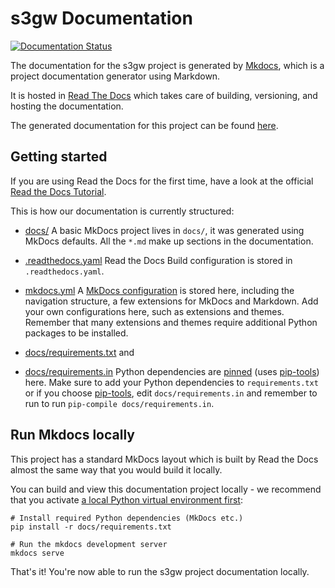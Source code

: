 # s3gw Documentation

[![Documentation Status](https://readthedocs.org/projects/example-mkdocs-basic/badge/?version=latest)](https://s3gw-docs.readthedocs.io/en/latest/?badge=latest)

The documentation for the s3gw project is generated by
[Mkdocs](https://github.com/mkdocs/mkdocs), which is a project documentation
generator using Markdown.

It is hosted in [Read The Docs](https://readthedocs.org/) which takes care of
building, versioning, and hosting the documentation.

The generated documentation for this project can be found
[here](https://s3gw-docs.readthedocs.io/en/latest/).

## Getting started

If you are using Read the Docs for the first time, have a look at the official
[Read the Docs Tutorial](https://docs.readthedocs.io/en/stable/tutorial/index.html).

This is how our documentation is currently structured:

- [docs/](https://github.com/s3gw-tech/s3gw/tree/main/docs)
  A basic MkDocs project lives in `docs/`, it was generated using MkDocs defaults.
  All the `*.md` make up sections in the documentation.

- [.readthedocs.yaml](https://github.com/s3gw-tech/s3gw/tree/main/.readthedocs.yaml)
  Read the Docs Build configuration is stored in `.readthedocs.yaml`.

- [mkdocs.yml](https://github.com/s3gw-tech/s3gw/tree/main/mkdocs.yaml)
  A [MkDocs configuration](https://www.mkdocs.org/user-guide/configuration/) is
  stored here, including the navigation structure, a few extensions for MkDocs
  and Markdown. Add your own configurations here, such as extensions and themes.
  Remember that many extensions and themes require additional Python packages to
  be installed.

- [docs/requirements.txt](https://github.com/s3gw-tech/s3gw/tree/main/docs/requirements.txt)
  and
- [docs/requirements.in](https://github.com/s3gw-tech/s3gw/tree/main/docs/requirements.in)
  Python dependencies are
  [pinned](https://docs.readthedocs.io/en/latest/guides/reproducible-builds.html)
  (uses [pip-tools](https://pip-tools.readthedocs.io/en/latest/)) here. Make
  sure to add your Python dependencies to `requirements.txt` or if you choose
  [pip-tools](https://pip-tools.readthedocs.io/en/latest/), edit
  `docs/requirements.in` and remember to run to run
  `pip-compile docs/requirements.in`.

## Run Mkdocs locally

This project has a standard MkDocs layout which is built by Read the Docs almost
the same way that you would build it locally.

You can build and view this documentation project locally - we recommend that
you activate
[a local Python virtual environment first](https://packaging.python.org/en/latest/guides/installing-using-pip-and-virtual-environments/#creating-a-virtual-environment):

```console
# Install required Python dependencies (MkDocs etc.)
pip install -r docs/requirements.txt

# Run the mkdocs development server
mkdocs serve
```

That's it! You're now able to run the s3gw project documentation locally.
